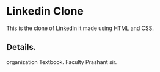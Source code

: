 # Linkedin Clone 
This is the clone of Linkedin it made using HTML and CSS.
## Details.
organization Textbook.
Faculty Prashant sir.
